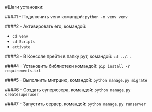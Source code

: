 #Шаги установки: 

####1 - Подключить venv командой: 
`python -m venv venv`

####2 - Активировать его, командой:
- `cd venv`
- `cd Scripts`
- `activate`

####3 - В Консоле прейти в папку рут, командой:
`cd ../..`

####4 - Установить библиотеки командой:
`pip install -r requirements.txt`

####5 - Выполнить мигрцию, командой:
`python manage.py migrate`

####6 - Создать суперюзера, командой:
`python manage.py createsuperuser`

####7 - Запустить сервер, командой:
`python manage.py runserver`

